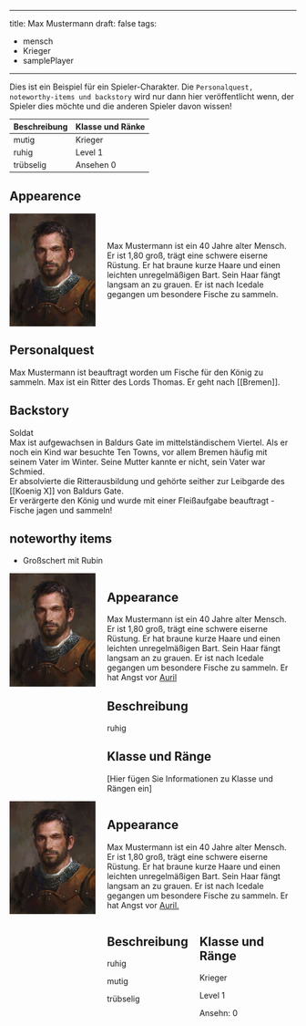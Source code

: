 
---
title: Max Mustermann
draft: false
tags:
  - mensch
  - Krieger
  - samplePlayer
---

Dies ist ein Beispiel für ein Spieler-Charakter. Die ```Personalquest, noteworthy-items und backstory``` wird nur dann hier veröffentlicht wenn, der Spieler dies möchte und die anderen Spieler davon wissen! 

| Beschreibung | Klasse und Ränke |
| ------------ | ---------------- |
| mutig        | Krieger          |
| ruhig        | Level 1          |
| trübselig    | Ansehen 0        |

## Appearence

<div style="display: flex; align-items: center;">
  <img src="../images/862421d9b2f00ab5705467ca4f66b3b6.jpg" alt="Descriptive text for the image" style="width: 30%; height: auto;"/>
  <p style="margin-left: 20px;">Max Mustermann ist ein 40 Jahre alter Mensch.  Er ist 1,80 groß, trägt eine schwere eiserne Rüstung. Er hat braune kurze Haare und einen leichten unregelmäßigen Bart. Sein Haar fängt langsam an zu grauen. Er ist nach Icedale gegangen um besondere Fische zu sammeln. </p>
</div>


## Personalquest
Max Mustermann ist beauftragt worden um Fische für den König zu sammeln. 
Max ist ein Ritter des Lords Thomas. Er geht nach [[Bremen]].
## Backstory
Soldat <br>
Max ist aufgewachsen in Baldurs Gate im mittelständischem Viertel. Als er noch ein Kind war besuchte Ten Towns, vor allem Bremen häufig mit seinem Vater im Winter. Seine Mutter kannte er nicht, sein Vater war Schmied.<br>
Er absolvierte die Ritterausbildung und gehörte seither zur Leibgarde des [[Koenig X]] von Baldurs Gate. <br>
Er verärgerte den König und wurde mit einer Fleißaufgabe beauftragt - Fische jagen und sammeln!

## noteworthy items

- Großschert mit Rubin 


<div style="display: flex; align-items: start;">
  <img src="../images/862421d9b2f00ab5705467ca4f66b3b6.jpg" alt="Descriptive text for the image" style="width: 30%; height: auto;"/>
  <div style="margin-left: 20px;">
    <h2>Appearance</h2>
    <p>Max Mustermann ist ein 40 Jahre alter Mensch. Er ist 1,80 groß, trägt eine schwere eiserne Rüstung. Er hat braune kurze Haare und einen leichten unregelmäßigen Bart. Sein Haar fängt langsam an zu grauen. Er ist nach Icedale gegangen um besondere Fische zu sammeln. Er hat Angst vor <a href="https://icedale.pages.dev/NPCs/Auril">Auril</a></p>
    <h2>Beschreibung</h2>
    <p>ruhig</p>
    <h2>Klasse und Ränge</h2>
    <p>[Hier fügen Sie Informationen zu Klasse und Rängen ein]</p>
  </div>
</div>


<div style="display: flex; align-items: start;">
  <img src="../images/862421d9b2f00ab5705467ca4f66b3b6.jpg" alt="Descriptive text for the image" style="width: 30%; height: auto;"/>
  <div style="margin-left: 20px; flex-grow: 1;">
    <h2>Appearance</h2>
    <p>Max Mustermann ist ein 40 Jahre alter Mensch. Er ist 1,80 groß, trägt eine schwere eiserne Rüstung. Er hat braune kurze Haare und einen leichten unregelmäßigen Bart. Sein Haar fängt langsam an zu grauen. Er ist nach Icedale gegangen um besondere Fische zu sammeln. Er hat Angst vor <a href="https://icedale.pages.dev/NPCs/Auril">Auril.</a></p>
    <div style="display: flex; justify-content: space-between;">
      <div style="flex-grow: 1; margin-right: 20px;">
        <h2>Beschreibung</h2>
        <p>ruhig</p>
        <p>mutig</p>
        <p>trübselig</p>
      </div>
      <div style="flex-grow: 1;">
        <h2>Klasse und Ränge</h2>
        <p>Krieger</p>
        <p>Level 1</p>
        <p>Ansehn: 0</p>
      </div>
    </div>
  </div>
</div>

